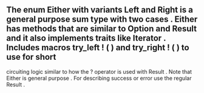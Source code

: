 The
enum
Either
with
variants
Left
and
Right
is
a
general
purpose
sum
type
with
two
cases
.
Either
has
methods
that
are
similar
to
Option
and
Result
and
it
also
implements
traits
like
Iterator
.
Includes
macros
try_left
!
(
)
and
try_right
!
(
)
to
use
for
short
-
circuiting
logic
similar
to
how
the
?
operator
is
used
with
Result
.
Note
that
Either
is
general
purpose
.
For
describing
success
or
error
use
the
regular
Result
.
